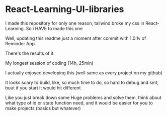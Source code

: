 # React-Learning-UI-libraries
I made this repository for only one reason, tailwind broke my css in React-Learning. So i HAVE to made this one

Well, updating this readme just a moment after commit with 1.0.1v of Reminder App.

There's the results of it.

My longest session of coding (14h, 25min)

I actually enjoyed developing this (well same as every project on my github)

It looks scary to build, like, so much time to do, so hard to debug and smt, buut if you start it would hit different 

Like you just break down some Huge problems and solve them, think about what type of id or state function need, and it would be easier for you to make projects (basics but whatever)

